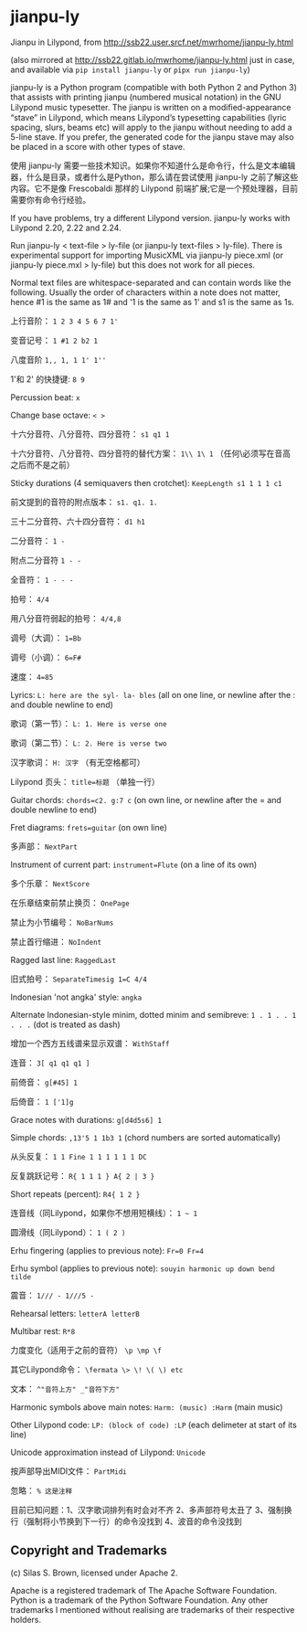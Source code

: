 # jianpu-ly

Jianpu in Lilypond, from http://ssb22.user.srcf.net/mwrhome/jianpu-ly.html

(also mirrored at http://ssb22.gitlab.io/mwrhome/jianpu-ly.html just in case, and available via `pip install jianpu-ly` or `pipx run jianpu-ly`)

jianpu-ly is a Python program (compatible with both Python 2 and Python 3) that assists with printing jianpu (numbered musical notation) in the GNU Lilypond music typesetter. The jianpu is written on a modiﬁed-appearance “stave” in Lilypond, which means Lilypond’s typesetting capabilities (lyric spacing, slurs, beams etc) will apply to the jianpu without needing to add a 5-line stave. If you prefer, the generated code for the jianpu stave may also be placed in a score with other types of stave.

使用 jianpu-ly 需要一些技术知识。如果你不知道什么是命令行，什么是文本编辑器，什么是目录，或者什么是Python，那么请在尝试使用 jianpu-ly 之前了解这些内容。它不是像 Frescobaldi 那样的 Lilypond 前端扩展;它是一个预处理器，目前需要你有命令行经验。

If you have problems, try a different Lilypond version.
jianpu-ly works with Lilypond 2.20, 2.22 and 2.24.

Run jianpu-ly < text-file > ly-file (or jianpu-ly text-files > ly-file).  There is experimental support for importing MusicXML via jianpu-ly piece.xml (or jianpu-ly piece.mxl > ly-file) but this does not work for all pieces.

Normal text files are whitespace-separated and can contain words like the following.  Usually the order of characters within a note does not matter, hence #1 is the same as 1# and '1 is the same as 1' and s1 is the same as 1s.

上行音阶： `1 2 3 4 5 6 7 1'`

变音记号： `1 #1 2 b2 1`

八度音阶 `1,, 1, 1 1' 1''`

1'和 2' 的快捷键: `8 9`

Percussion beat: `x`

Change base octave: `< >`

十六分音符、八分音符、四分音符： `s1 q1 1`

十六分音符、八分音符、四分音符的替代方案： `1\\ 1\ 1` （任何\必须写在音高之后而不是之前）

Sticky durations (4 semiquavers then crotchet): `KeepLength s1 1 1 1 c1`

前文提到的音符的附点版本： `s1. q1. 1.`

三十二分音符、六十四分音符： `d1 h1`

二分音符： `1 -`

附点二分音符 `1 - -`

全音符： `1 - - -`

拍号： `4/4`

用八分音符弱起的拍号： `4/4,8`

调号（大调）： `1=Bb`

调号（小调）： `6=F#`

速度： `4=85`

Lyrics: `L: here are the syl- la- bles` (all on one line, or newline after the : and double newline to end)

歌词（第一节）： `L: 1. Here is verse one`

歌词（第二节）： `L: 2. Here is verse two`

汉字歌词： `H: 汉字` （有无空格都可）

Lilypond 页头： `title=标题` （单独一行）

Guitar chords: `chords=c2. g:7 c` (on own line, or newline after the = and double newline to end)

Fret diagrams: `frets=guitar` (on own line)

多声部： `NextPart`

Instrument of current part: `instrument=Flute` (on a line of its own)

多个乐章： `NextScore`

在乐章结束前禁止换页： `OnePage`

禁止为小节编号： `NoBarNums`

禁止首行缩进： `NoIndent`

Ragged last line: `RaggedLast`

旧式拍号： `SeparateTimesig 1=C 4/4`

Indonesian 'not angka' style: `angka`

Alternate Indonesian-style minim, dotted minim and semibreve: `1 . 1 . . 1 . . .` (dot is treated as dash)

增加一个西方五线谱来显示双谱： `WithStaff`

连音： `3[ q1 q1 q1 ]`

前倚音： `g[#45] 1`

后倚音： `1 ['1]g`

Grace notes with durations: `g[d4d5s6] 1`

Simple chords: `,13'5 1 1b3 1` (chord numbers are sorted automatically)

从头反复： `1 1 Fine 1 1 1 1 1 1 DC`

反复跳跃记号： `R{ 1 1 1 } A{ 2 | 3 }`

Short repeats (percent): `R4{ 1 2 }`

连音线（同Lilypond，如果你不想用短横线）： `1 ~ 1`

圆滑线（同Lilypond）： `1 ( 2 )`

Erhu fingering (applies to previous note): `Fr=0 Fr=4`

Erhu symbol (applies to previous note): `souyin harmonic up down bend tilde`

震音： `1/// - 1///5 -`

Rehearsal letters: `letterA letterB`

Multibar rest: `R*8`

力度变化（适用于之前的音符） `\p \mp \f`

其它Lilypond命令： `\fermata \> \! \( \) etc`

文本： `^"音符上方" _"音符下方"`

Harmonic symbols above main notes: `Harm: (music) :Harm` (main music)

Other Lilypond code: `LP: (block of code) :LP` (each delimeter at start of its line)

Unicode approximation instead of Lilypond: `Unicode`

按声部导出MIDI文件： `PartMidi`

忽略： `% 这是注释`

目前已知问题：1、汉字歌词排列有时会对不齐 2、多声部符号太丑了 3、强制换行（强制将小节换到下一行）的命令没找到 4、波音的命令没找到

Copyright and Trademarks
------------------------

(c) Silas S. Brown, licensed under Apache 2.

Apache is a registered trademark of The Apache Software Foundation.
Python is a trademark of the Python Software Foundation.
Any other trademarks I mentioned without realising are trademarks of their respective holders.
